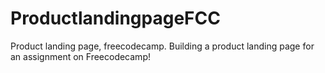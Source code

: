 # ProductlandingpageFCC
Product landing page, freecodecamp.
Building a product landing page for an assignment on Freecodecamp!

